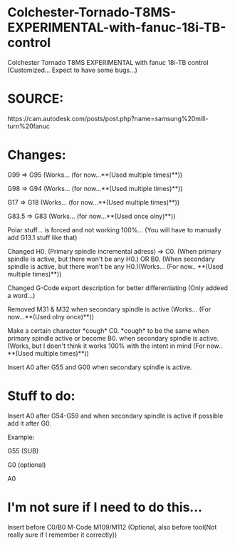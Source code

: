 # Colchester-Tornado-T8MS-EXPERIMENTAL-with-fanuc-18i-TB-control

Colchester Tornado T8MS EXPERIMENTAL with fanuc 18i-TB control (Customized... Expect to have some bugs...)

# SOURCE:
<p>https://cam.autodesk.com/posts/post.php?name=samsung%20mill-turn%20fanuc</p>

# Changes:
<p>G99 => G95 (Works... (for now...**(Used multiple times)**))</p>
<p>G98 => G94 (Works... (for now...**(Used multiple times)**))</p>
<p>G17 => G18 (Works... (for now...**(Used multiple times)**))</p>
<p>G83.5 => G83 (Works... (for now...**(Used once olny)**))</p>
<p>Polar stuff... is forced and not working 100%... (You will have to manually add G13.1 stuff like that)</p>
<p>Changed H0. (Primary spindle incremental adress) => C0. (When primary spindle is active, but there won't be any H0.) OR B0. (When secondary spindle is active, but there won't be any H0.)(Works... (For now.. **(Used multiple times)**))</p>
<p>Changed G-Code export description for better differentiating (Only addeed a word...)</p>
</p>Removed M31 & M32 when secondary spindle is active (Works... (For now...**(Used olny once)**))</p>
</p>Make a certain character *cough* C0. *cough* to be the same when primary spindle active or become B0. when secondary spindle is active. (Works, but I doen't think it works 100% with the intent in mind (For now.. **(Used multiple times)**))</p>
</p>Insert A0 after G55 and G00 when secondary spindle is active.<p>

# Stuff to do:
<p>Insert A0 after G54-G59 and when secondary spindle is active if possible add it after G0.</p>
<p>Example:</p>
<p>G55 (SUB)</p>
<p>G0 (optional)</p>
<p>A0</p>

# I'm not sure if I need to do this...
<p>Insert before C0/B0 M-Code M109/M112 (Optional, also before tool(Not really sure if I remember it correctly))</p>
